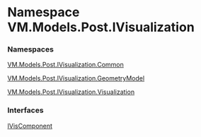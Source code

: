 # <a id="VM_Models_Post_IVisualization"></a> Namespace VM.Models.Post.IVisualization

### Namespaces

 [VM.Models.Post.IVisualization.Common](VM.Models.Post.IVisualization.Common.md)

 [VM.Models.Post.IVisualization.GeometryModel](VM.Models.Post.IVisualization.GeometryModel.md)

 [VM.Models.Post.IVisualization.Visualization](VM.Models.Post.IVisualization.Visualization.md)

### Interfaces

 [IVisComponent](VM.Models.Post.IVisualization.IVisComponent.md)

